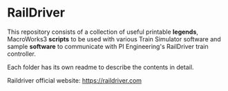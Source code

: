 # RailDriver

This repository consists of a collection of useful printable __legends__, MacroWorks3 __scripts__ to be used with various Train Simulator software and sample __software__ to communicate with PI Engineering's RailDriver train controller.

Each folder has its own readme to describe the contents in detail.

Raildriver official website: https://raildriver.com
